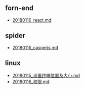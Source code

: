 ## forn-end  
- [20180116_react.md](https://github.com/nautilis/note/blob/master/forn-end/20180116_react.md)  
## spider  
- [20180116_casperjs.md](https://github.com/nautilis/note/blob/master/spider/20180116_casperjs.md)  
## linux  
- [20180115_设置终端位置及大小.md](https://github.com/nautilis/note/blob/master/linux/20180115_设置终端位置及大小.md)  
- [20180116_权限.md](https://github.com/nautilis/note/blob/master/linux/20180116_权限.md)  
